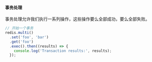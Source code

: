 #### 事务处理
事务处理允许我们执行一系列操作，这些操作要么全部成功，要么全部失败。
```js
// 开始一个事务
redis.multi()
  .set('foo', 'bar')
  .get('foo')
  .exec().then((results) => {
    console.log('Transaction results:', results);
  });
````